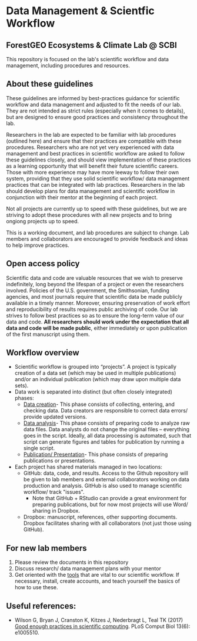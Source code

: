# Data Management & Scientfic Workflow

## ForestGEO Ecosystems & Climate Lab @ SCBI

This repository is focused on the lab's scientific workflow and data management, including procedures and resources. 

## About these guidelines
These guidelines are informed by best-practices guidance for scientific workflow and data management and adjusted to fit the needs of our lab. They are not intended as strict rules (especially when it comes to details), but are designed to ensure good practices and consistency throughout the lab. 

Researchers in the lab are expected to be familiar with lab procedures (outlined here) and ensure that their practices are compatible with these procedures. Researchers who are not yet very experienced with data management and best practices in scientific workflow are asked to follow these guidelines closely, and should view implementation of these practices as a learning opportunity that will benefit their future scientific careers. Those with more experience may have more leeway to follow their own system, providing that they use solid scientific workflow/ data management practices that can be integrated with lab practices. Researchers in the lab should develop plans for data management and scientific workflow in conjunction with their mentor at the beginning of each project. 

Not all projects are currently up to speed with these guidelines, but we are striving to adopt these procedures with all new projects and to bring ongiong projects up to speed. 

This is a working document, and lab procedures are subject to change. Lab members and collaborators are encouraged to provide feedback and ideas to help improve practices. 


## Open access policy
Scientific data and code are valuable resources that we wish to preserve indefinitely, long beyond the lifespan of a project or even the researchers involved. Policies of the U.S. government, the Smithsonian, funding agencies, and most journals require that scientific data be made publicly available in a timely manner. Moreover, ensuring preservation of work effort and reproducibility of results requires public archiving of code. Our lab strives to follow best practices so as to ensure the long-term value of our data and code. **All researchers should work under the expectation that all data and code will be made public**, either immediately or upon publication of the first manuscript using them.


## Workflow overview
- Scientific workflow is grouped into “projects”. A project is typically creation of a data set (which may be used in multiple publications) and/or an individual publication (which may draw upon multiple data sets).
- Data work is separated into distinct (but often closely integrated) phases:
  - [Data creation](https://github.com/EcoClimLab/Data_Management-Scientific_Workflow/tree/master)- This phase consists of collecting, entering, and checking data. Data creators are responsible to correct data errors/ provide updated versions.
  - [Data analysis](https://github.com/EcoClimLab/Data_Management-Scientific_Workflow/blob/master/data_creation.MD)- This phase consists of preparing code to analyze raw data files. Data analysts do not change the original files – everything goes in the script. Ideally, all data processing is automated, such that script can generate figures and tables for publication by running a single script. 
  - [Publication/ Presentation](https://github.com/EcoClimLab/Data_Management-Scientific_Workflow/blob/master/publication_presentation.MD)- This phase consists of preparing publications or presentations. 
- Each project has shared materials managed in two locations:
  - GitHub: data, code, and results. Access to the Github repository will be given to lab members and external collaborators working on data production and analysis. GitHub is also used to manage scientific workflow/ track "issues". 
    - Note that GitHub + RStudio can provide a great environment for preparing publications, but for now most projects will use Word/ sharing in Dropbox. 
  - Dropbox: manuscript, references, other supporting documents. Dropbox facilitates sharing with all collaborators (not just those using GitHub). 


## For new lab members
1. Please review the documents in this repository
2. Discuss research/ data management plans with your mentor
3. Get oriented with the [tools](https://github.com/EcoClimLab/Data_Management-Scientific_Workflow/blob/master/tools.md) that are vital to our scientific workflow. If necessary, install, create accounts, and teach yourself the basics of how to use these. 

## Useful references:
- Wilson G, Bryan J, Cranston K, Kitzes J, Nederbragt L, Teal TK (2017) [Good enough practices in scientific computing](https://doi.org/10.1371/journal.pcbi.1005510). PLoS Comput Biol 13(6): e1005510.
